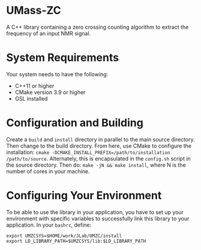 # UMass-ZC
A C++ library containing a zero crossing counting algorithm to extract the frequency of an input NMR signal.

# System Requirements 
Your system needs to have the following: 
- C++11 or higher   
- CMake version 3.9 or higher
- GSL installed 

# Configuration and Building   
Create a `build` and `install` directory in parallel to the main source directory.  Then change to 
the build directory.  From here, use CMake to configure the installation: 
`cmake -DCMAKE_INSTALL_PREFIX=/path/to/installation /path/to/source`.  Alternately, this is encapsulated in 
the `config.sh` script in the source directory.  Then do: `make -jN && make install`, where N is the 
number of cores in your machine.  

# Configuring Your Environment
To be able to use the library in your application, you have to set up your environment with specific 
variables to successfully link this library to your application.  In your `bashrc`, define: 

```
export UMZCSYS=$HOME/work/JLab/UMZC/install
export LD_LIBRARY_PATH=$UMZCSYS/lib:$LD_LIBRARY_PATH
```
